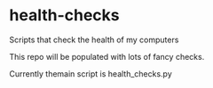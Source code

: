 # health-checks
Scripts that check the health of my computers

This repo will be populated with lots of fancy checks.

Currently themain script is health_checks.py
